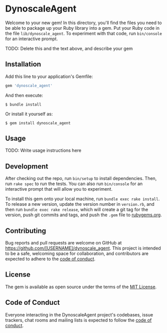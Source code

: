 # DynoscaleAgent

Welcome to your new gem! In this directory, you'll find the files you need to be able to package up your Ruby library into a gem. Put your Ruby code in the file `lib/dynoscale_agent`. To experiment with that code, run `bin/console` for an interactive prompt.

TODO: Delete this and the text above, and describe your gem

## Installation

Add this line to your application's Gemfile:

```ruby
gem 'dynoscale_agent'
```

And then execute:

    $ bundle install

Or install it yourself as:

    $ gem install dynoscale_agent

## Usage

TODO: Write usage instructions here

## Development

After checking out the repo, run `bin/setup` to install dependencies. Then, run `rake spec` to run the tests. You can also run `bin/console` for an interactive prompt that will allow you to experiment.

To install this gem onto your local machine, run `bundle exec rake install`. To release a new version, update the version number in `version.rb`, and then run `bundle exec rake release`, which will create a git tag for the version, push git commits and tags, and push the `.gem` file to [rubygems.org](https://rubygems.org).

## Contributing

Bug reports and pull requests are welcome on GitHub at https://github.com/[USERNAME]/dynoscale_agent. This project is intended to be a safe, welcoming space for collaboration, and contributors are expected to adhere to the [code of conduct](https://github.com/[USERNAME]/dynoscale_agent/blob/master/CODE_OF_CONDUCT.md).


## License

The gem is available as open source under the terms of the [MIT License](https://opensource.org/licenses/MIT).

## Code of Conduct

Everyone interacting in the DynoscaleAgent project's codebases, issue trackers, chat rooms and mailing lists is expected to follow the [code of conduct](https://github.com/[USERNAME]/dynoscale_agent/blob/master/CODE_OF_CONDUCT.md).
